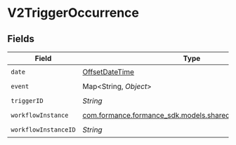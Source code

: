 # V2TriggerOccurrence


## Fields

| Field                                                                                                   | Type                                                                                                    | Required                                                                                                | Description                                                                                             |
| ------------------------------------------------------------------------------------------------------- | ------------------------------------------------------------------------------------------------------- | ------------------------------------------------------------------------------------------------------- | ------------------------------------------------------------------------------------------------------- |
| `date`                                                                                                  | [OffsetDateTime](https://docs.oracle.com/javase/8/docs/api/java/time/OffsetDateTime.html)               | :heavy_check_mark:                                                                                      | N/A                                                                                                     |
| `event`                                                                                                 | Map<String, *Object*>                                                                                   | :heavy_check_mark:                                                                                      | N/A                                                                                                     |
| `triggerID`                                                                                             | *String*                                                                                                | :heavy_check_mark:                                                                                      | N/A                                                                                                     |
| `workflowInstance`                                                                                      | [com.formance.formance_sdk.models.shared.V2WorkflowInstance](../../models/shared/V2WorkflowInstance.md) | :heavy_check_mark:                                                                                      | N/A                                                                                                     |
| `workflowInstanceID`                                                                                    | *String*                                                                                                | :heavy_check_mark:                                                                                      | N/A                                                                                                     |